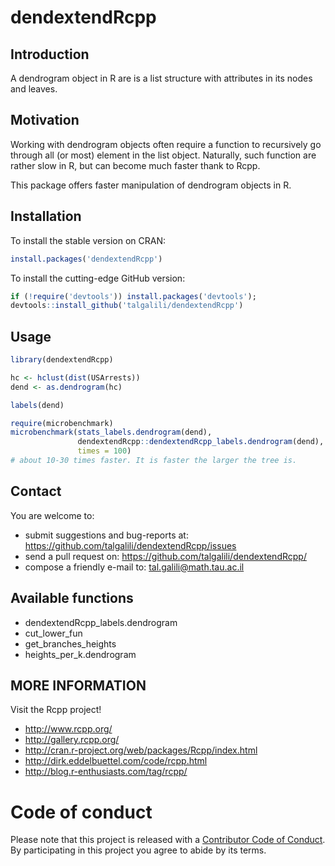 # dendextendRcpp

## Introduction

A dendrogram object in R are is a list structure with attributes in its
nodes and leaves. 

## Motivation

Working with dendrogram objects often require a function
to recursively go through all (or most) element in the list object.
Naturally, such function are rather slow in R, but can become much faster
thank to Rcpp.

This package offers faster manipulation of dendrogram objects in
R. 

## Installation

To install the stable version on CRAN:

```r
install.packages('dendextendRcpp')
```

To install the cutting-edge GitHub version:

```r
if (!require('devtools')) install.packages('devtools'); 
devtools::install_github('talgalili/dendextendRcpp')
```

## Usage

```r
library(dendextendRcpp)

hc <- hclust(dist(USArrests))
dend <- as.dendrogram(hc)

labels(dend)

require(microbenchmark)
microbenchmark(stats_labels.dendrogram(dend),
               dendextendRcpp::dendextendRcpp_labels.dendrogram(dend),
               times = 100)
# about 10-30 times faster. It is faster the larger the tree is.

```

## Contact

You are welcome to:

* submit suggestions and bug-reports at: <https://github.com/talgalili/dendextendRcpp/issues>
* send a pull request on: <https://github.com/talgalili/dendextendRcpp/>
* compose a friendly e-mail to: <tal.galili@math.tau.ac.il>


## Available functions

* dendextendRcpp_labels.dendrogram 
* cut_lower_fun
* get_branches_heights
* heights_per_k.dendrogram


## MORE INFORMATION

Visit the Rcpp project!

* http://www.rcpp.org/
* http://gallery.rcpp.org/
* http://cran.r-project.org/web/packages/Rcpp/index.html
* http://dirk.eddelbuettel.com/code/rcpp.html
* http://blog.r-enthusiasts.com/tag/rcpp/ 





# Code of conduct

Please note that this project is released with a [Contributor Code of Conduct](CONDUCT.md). By participating in this project you agree to abide by its terms.


